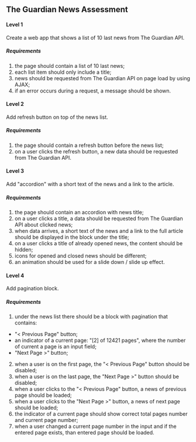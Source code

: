 ## The Guardian News Assessment

#### Level 1
Create a web app that shows a list of 10 last news from The Guardian
API.
##### Requirements
1. the page should contain a list of 10 last news;
2. each list item should only include a title;
3. news should be requested from The Guardian API on page load
by using AJAX;
4. if an error occurs during a request, a message should be shown.

#### Level 2
Add refresh button on top of the news list.
##### Requirements
1. the page should contain a refresh button before the news list;
2. on a user clicks the refresh button, a new data should be
requested from The Guardian API.

#### Level 3
Add "accordion" with a short text of the news and a link to the article.
##### Requirements
1. the page should contain an accordion with news title;
2. on a user clicks a title, a data should be requested from The
Guardian API about clicked news;
3. when data arrives, a short text of the news and a link to the full
article should be displayed in the block under the title;
4. on a user clicks a title of already opened news, the content
should be hidden;
5. icons for opened and closed news should be different;
6. an animation should be used for a slide down / slide up effect.

#### Level 4
Add pagination block.
##### Requirements
1. under the news list there should be a block with pagination that
contains:
- "< Previous Page" button;
- an indicator of a current page: "[2] of 12421 pages", where
the number of current a page is an input field;
- "Next Page >" button;
2. when a user is on the first page, the "< Previous Page" button
should be disabled;
3. when a user is on the last page, the "Next Page >" button
should be disabled;
4. when a user clicks to the "< Previous Page" button, a news of
previous page should be loaded;
5. when a user clicks to the "Next Page >" button, a news of next
page should be loaded;
6. the indicator of a current page should show correct total pages
number and current page number;
7. when a user changed a current page number in the input and if
the entered page exists, than entered page should be loaded.

